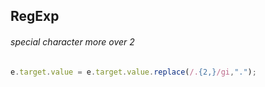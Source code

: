 ## RegExp
###### special character more over 2
```js
e.target.value = e.target.value.replace(/.{2,}/gi,".");
```
